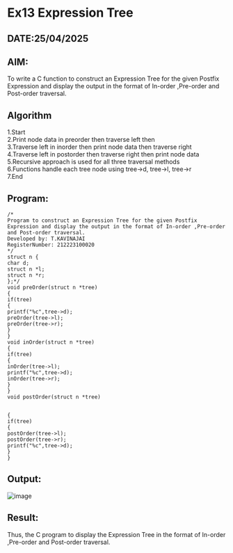 # Ex13 Expression Tree
## DATE:25/04/2025
## AIM:
To write a C function to construct an Expression Tree for the given Postfix Expression and display the output in the format of In-order ,Pre-order and Post-order traversal.

## Algorithm
1.Start<br/>
2.Print node data in preorder then traverse left then <br/>
3.Traverse left in inorder then print node data then traverse right<br/>
4.Traverse left in postorder then traverse right then print node data<br/>
5.Recursive approach is used for all three traversal methods<br/>
6.Functions handle each tree node using tree->d, tree->l, tree->r<br/>
7.End<br/>

## Program:
```
/*
Program to construct an Expression Tree for the given Postfix Expression and display the output in the format of In-order ,Pre-order and Post-order traversal.
Developed by: T.KAVINAJAI
RegisterNumber: 212223100020 
*/
struct n { 
char d; 
struct n *l; 
struct n *r; 
};*/ 
void preOrder(struct n *tree) 
{ 
if(tree) 
{ 
printf("%c",tree->d); 
preOrder(tree->l); 
preOrder(tree->r); 
} 
} 
void inOrder(struct n *tree) 
{ 
if(tree) 
{ 
inOrder(tree->l); 
printf("%c",tree->d); 
inOrder(tree->r); 
} 
} 
void postOrder(struct n *tree) 
  
  
{ 
if(tree) 
{ 
postOrder(tree->l); 
postOrder(tree->r); 
printf("%c",tree->d); 
} 
} 
```
## Output:

![image](https://github.com/user-attachments/assets/bb84060f-0ca9-4de4-b37f-92152fb3d8e7)


## Result:
Thus, the C program to display the Expression Tree in the format of In-order ,Pre-order and Post-order traversal.
